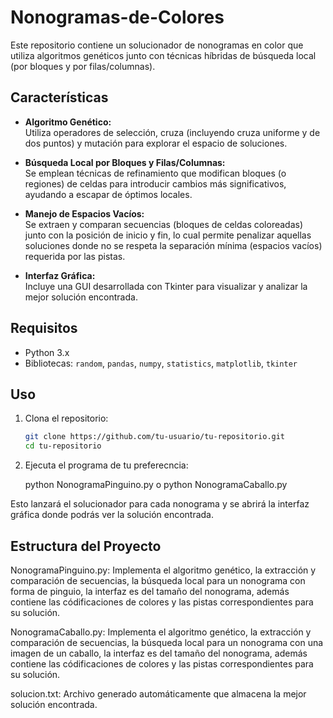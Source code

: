 # Nonogramas-de-Colores
Este repositorio contiene un solucionador de nonogramas en color que utiliza algoritmos genéticos junto con técnicas híbridas de búsqueda local (por bloques y por filas/columnas). 

## Características

- **Algoritmo Genético:**  
  Utiliza operadores de selección, cruza (incluyendo cruza uniforme y de dos puntos) y mutación para explorar el espacio de soluciones.

- **Búsqueda Local por Bloques y Filas/Columnas:**  
  Se emplean técnicas de refinamiento que modifican bloques (o regiones) de celdas para introducir cambios más significativos, ayudando a escapar de óptimos locales.

- **Manejo de Espacios Vacíos:**  
  Se extraen y comparan secuencias (bloques de celdas coloreadas) junto con la posición de inicio y fin, lo cual permite penalizar aquellas soluciones donde no se respeta la separación mínima (espacios vacíos) requerida por las pistas.

- **Interfaz Gráfica:**  
  Incluye una GUI desarrollada con Tkinter para visualizar y analizar la mejor solución encontrada.

## Requisitos

- Python 3.x
- Bibliotecas: `random`, `pandas`, `numpy`, `statistics`, `matplotlib`, `tkinter`

## Uso

1. Clona el repositorio:

   ```bash
   git clone https://github.com/tu-usuario/tu-repositorio.git
   cd tu-repositorio

2. Ejecuta el programa  de tu preferecncia:

   python NonogramaPinguino.py  o python NonogramaCaballo.py
           
Esto lanzará el solucionador para cada nonograma y se abrirá la interfaz gráfica donde podrás ver la solución encontrada.

## Estructura del Proyecto
NonogramaPinguino.py:
Implementa el algoritmo genético, la extracción y comparación de secuencias, la búsqueda local para un nonograma con forma de pinguio, la interfaz es del tamaño del nonograma, 
además contiene las códificaciones de colores y las pistas correspondientes para su solución.

NonogramaCaballo.py:
Implementa el algoritmo genético, la extracción y comparación de secuencias, la búsqueda local para un nonograma con una imagen de un caballo, la interfaz es del tamaño del nonograma, 
además contiene las códificaciones de colores y las pistas correspondientes para su solución.

solucion.txt:
Archivo generado automáticamente que almacena la mejor solución encontrada.
